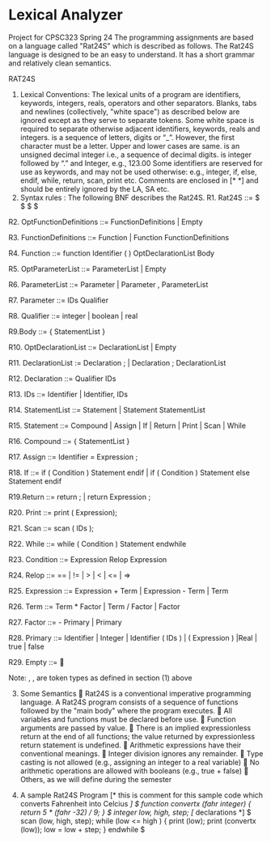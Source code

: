 # Lexical Analyzer
 

Project for CPSC323
Spring 24
The programming assignments are based on a language called "Rat24S" which is described as
follows. The Rat24S language is designed to be an easy to understand. It has a short grammar and relatively clean
semantics.

RAT24S
1) Lexical Conventions:
The lexical units of a program are identifiers, keywords, integers, reals, operators and other
separators. Blanks, tabs and newlines (collectively, "white space") as described below
are ignored except as they serve to separate tokens.
Some white space is required to separate otherwise adjacent identifiers, keywords, reals and integers.
<Identifier> is a sequence of letters, digits or “_”. However, the first character must be a letter. Upper and lower
cases are same.
<Integer> is an unsigned decimal integer i.e., a sequence of decimal digits.
<Real> is integer followed by “.” and Integer, e.g., 123.00
Some identifiers are reserved for use as keywords, and may not be used otherwise:
e.g., integer, if, else, endif, while, return, scan, print etc.
Comments are enclosed in [* *] and should be entirely ignored by the LA, SA etc.
2) Syntax rules : The following BNF describes the Rat24S.
R1. Rat24S ::= $ <OptFunctionDefinitions> $ <OptDeclarationList> $ <StatementList> $

R2. OptFunctionDefinitions ::= FunctionDefinitions | Empty

R3. FunctionDefinitions ::= Function | Function FunctionDefinitions

R4. Function ::= function Identifier ( <OptParameterList> ) OptDeclarationList Body

R5. OptParameterList ::= ParameterList | Empty

R6. ParameterList ::= Parameter | Parameter , ParameterList

R7. Parameter ::= IDs Qualifier

R8. Qualifier ::= integer | boolean | real

R9.Body ::= { StatementList }

R10. OptDeclarationList ::= DeclarationList | Empty

R11. DeclarationList := Declaration ; | Declaration ; DeclarationList

R12. Declaration ::= Qualifier IDs

R13. IDs ::= Identifier | Identifier, IDs

R14. StatementList ::= Statement | Statement StatementList

R15. Statement ::= Compound | Assign | If | Return | Print | Scan | While

R16. Compound ::= { StatementList }

R17. Assign ::= Identifier = Expression ;

R18. If ::= if ( Condition ) Statement endif | if ( Condition ) Statement else Statement endif

R19.Return ::= return ; | return Expression ;

R20. Print ::= print ( Expression);

R21. Scan ::= scan ( IDs );

R22. While ::= while ( Condition ) Statement endwhile

R23. Condition ::= Expression Relop Expression

R24. Relop ::= == | != | > | < | <= | =>

R25. Expression ::= Expression + Term | Expression - Term | Term

R26. Term ::= Term * Factor | Term / Factor | Factor

R27. Factor ::= - Primary | Primary

R28. Primary ::= Identifier | Integer | Identifier ( IDs ) | ( Expression ) |Real | true | false

R29. Empty ::= 

Note: <Identifier>, <Integer>, <Real> are token types as defined in section (1) above

3) Some Semantics
 Rat24S is a conventional imperative programming language. A Rat24S program consists of a sequence of
functions followed by the "main body" where the program executes.
 All variables and functions must be declared before use.
 Function arguments are passed by value.
 There is an implied expressionless return at the end of all functions; the value returned by expressionless
return statement is undefined.
 Arithmetic expressions have their conventional meanings.
 Integer division ignores any remainder.
 Type casting is not allowed (e.g., assigning an integer to a real variable)
 No arithmetic operations are allowed with booleans (e.g., true + false)
 Others, as we will define during the semester

5) A sample Rat24S Program
[* this is comment for this sample code which
converts Fahrenheit into Celcius *]
$
function convertx (fahr integer)
{
return 5 * (fahr -32) / 9;
}
$
integer low, high, step; [* declarations *]
$
scan (low, high, step);
while (low <= high )
{ print (low);
print (convertx (low));
low = low + step;
}
endwhile
$
